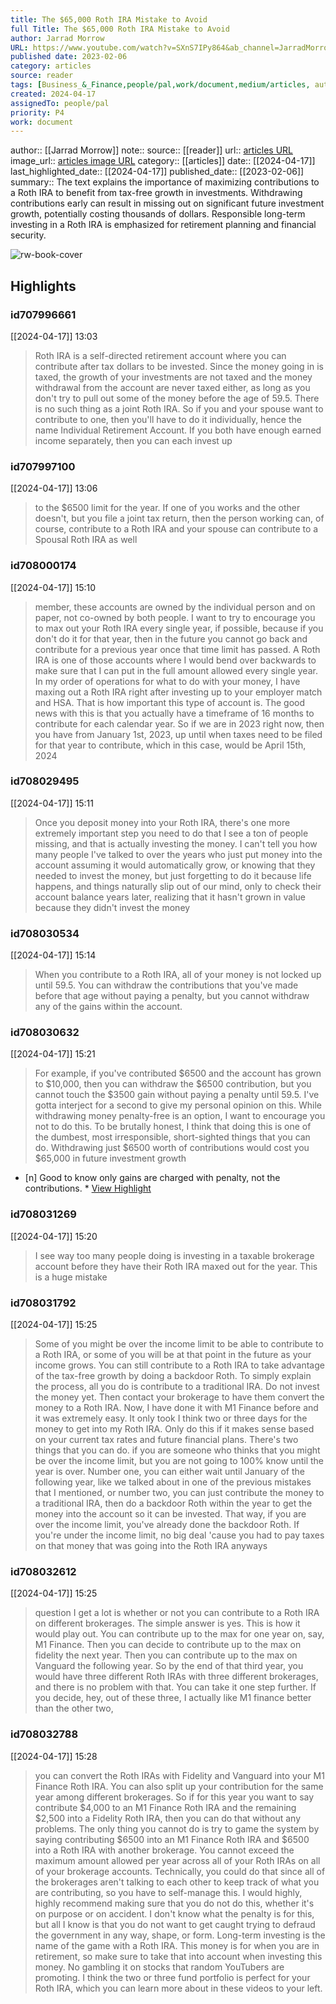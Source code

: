 ```yaml
---
title: The $65,000 Roth IRA Mistake to Avoid
full Title: The $65,000 Roth IRA Mistake to Avoid
author: Jarrad Morrow
URL: https://www.youtube.com/watch?v=SXnS7IPy864&ab_channel=JarradMorrow
published date: 2023-02-06
category: articles
source: reader
tags: [Business_&_Finance,people/pal,work/document,medium/articles, author/Jarrad_Morrow, reader/reader, date/2024-04-17, area/reader]
created: 2024-04-17
assignedTo: people/pal
priority: P4
work: document
---
```

author:: [[Jarrad Morrow]]
note:: 
source:: [[reader]]
url:: [articles URL](https://www.youtube.com/watch?v=SXnS7IPy864&ab_channel=JarradMorrow)
image_url:: [articles image URL](https://i.ytimg.com/vi/SXnS7IPy864/maxresdefault.jpg)
category:: [[articles]]
date:: [[2024-04-17]]
last_highlighted_date:: [[2024-04-17]]
published_date:: [[2023-02-06]]
summary:: The text explains the importance of maximizing contributions to a Roth IRA to benefit from tax-free growth in investments. Withdrawing contributions early can result in missing out on significant future investment growth, potentially costing thousands of dollars. Responsible long-term investing in a Roth IRA is emphasized for retirement planning and financial security.


![rw-book-cover](https://i.ytimg.com/vi/SXnS7IPy864/maxresdefault.jpg)

## Highlights
### id707996661
[[2024-04-17]] 13:03
> Roth IRA is a self-directed retirement account
> where you can contribute after tax dollars to be invested. Since the money going in is taxed, the growth of your investments are not taxed and the money withdrawal from the account are never taxed either, as long as you don't try to pull out some of the money before the age of 59.5. There is no such thing as a joint Roth IRA. So if you and your spouse want to contribute to one, then you'll have to do it individually, hence the name Individual Retirement Account. If you both have enough earned income separately, then you can each invest up


### id707997100
[[2024-04-17]] 13:06
> to the $6500 limit for the year. If one of you works and the other doesn't, but you file a joint tax return, then the person working can, of course, contribute to a Roth IRA and your spouse can contribute to a Spousal Roth IRA as well


### id708000174
[[2024-04-17]] 15:10
> member, these accounts are owned by the individual person and on paper, not co-owned by both people. I want to try to encourage you to max out your Roth IRA every single year, if possible, because if you don't do it for that year,
> then in the future you cannot go back and contribute for a previous year once that time limit has passed. A Roth IRA is one of those accounts where I would bend over backwards to make sure that I can put in the full amount allowed every single year. In my order of operations for what to do with your money, I have maxing out a Roth IRA right after investing up to your employer match and HSA. That is how important this type of account is. The good news with this is that you actually have a timeframe of 16 months to contribute
> for each calendar year. So if we are in 2023 right now, then you have from January 1st, 2023, up until when taxes need to be filed for that year to contribute, which in this case, would be April 15th, 2024


### id708029495
[[2024-04-17]] 15:11
> Once you deposit money into your Roth IRA, there's one more extremely important step you need to do that I see a ton of people missing, and that is actually investing the money. I can't tell you how many people I've talked to over the years who just put money into the account assuming it would automatically grow, or knowing that they needed to invest the money,
> but just forgetting to do it because life happens, and things naturally slip out of our mind, only to check their account balance years later, realizing that it hasn't grown in value because they didn't invest the money


### id708030534
[[2024-04-17]] 15:14
> When you contribute to a Roth IRA, all of your money is not locked up until 59.5. You can withdraw the contributions that you've made
> before that age without paying a penalty, but you cannot withdraw any of the gains within the account.


### id708030632
[[2024-04-17]] 15:21
> For example, if you've contributed $6500 and the account has grown to $10,000, then you can withdraw the $6500 contribution, but you cannot touch the $3500 gain without paying a penalty until 59.5. I've gotta interject for a second to give my personal opinion on this. While withdrawing money penalty-free is an option,
> I want to encourage you not to do this. To be brutally honest, I think that doing this is one of the dumbest, most irresponsible, short-sighted things that you can do. Withdrawing just $6500 worth of contributions would cost you $65,000 in future investment growth

- [n] Good to know only gains are charged with penalty, not the contributions.  * [View Highlight](https://read.readwise.io/read/01hvpv5wj229kpp41gjdc1w0s8)


### id708031269
[[2024-04-17]] 15:20
> I see way too many people doing is investing in a taxable brokerage account before they have their Roth IRA maxed out for the year. This is a huge mistake


### id708031792
[[2024-04-17]] 15:25
> Some of you might be over the income limit to be able to contribute to a Roth IRA, or some of you will be at that point in the future as your income grows. You can still contribute to a Roth IRA to take advantage of the tax-free growth by doing a backdoor Roth. To simply explain the process, all you do is contribute
> to a traditional IRA. Do not invest the money yet. Then contact your brokerage to have them convert the money to a Roth IRA. Now, I have done it with M1 Finance before and it was extremely easy. It only took I think two or three days for the money to get into my Roth IRA. Only do this if it makes sense based on your current tax rates and future financial plans. There's two things that you can do. if you are someone who thinks that you might be over the income limit, but you are not going to 100% know until the year is over.
> Number one, you can either wait until January of the following year, like we talked about in one of the previous mistakes that I mentioned, or number two, you can just contribute the money to a traditional IRA, then do a backdoor Roth within the year to get the money into the account so it can be invested. That way, if you are over the income limit, you've already done the backdoor Roth. If you're under the income limit, no big deal 'cause you had to pay taxes on that money that was going into the Roth IRA anyways


### id708032612
[[2024-04-17]] 15:25
> question I get a lot is whether or not you can contribute
> to a Roth IRA on different brokerages. The simple answer is yes. This is how it would play out. You can contribute up to the max for one year on, say, M1 Finance. Then you can decide to contribute up to the max on fidelity the next year. Then you can contribute up to the max on Vanguard the following year. So by the end of that third year, you would have three different Roth IRAs with three different brokerages, and there is no problem with that. You can take it one step further. If you decide, hey, out of these three, I actually like M1 finance better than the other two,


### id708032788
[[2024-04-17]] 15:28
> you can convert the Roth IRAs with Fidelity and Vanguard into your M1 Finance Roth IRA. You can also split up your contribution for the same year among different brokerages. So if for this year you want to say contribute $4,000 to an M1 Finance Roth IRA and the remaining $2,500 into a Fidelity Roth IRA, then you can do that without any problems. The only thing you cannot do is try to game the system by saying contributing $6500
> into an M1 Finance Roth IRA and $6500 into a Roth IRA with another brokerage. You cannot exceed the maximum amount allowed per year across all of your Roth IRAs on all of your brokerage accounts. Technically, you could do that since all of the brokerages aren't talking to each other to keep track of what you are contributing, so you have to self-manage this. I would highly, highly recommend making sure that you do not do this,
> whether it's on purpose or on accident. I don't know what the penalty is for this, but all I know is that you do not want to get caught trying to defraud the government in any way, shape, or form. Long-term investing is the name of the game with a Roth IRA. This money is for when you are in retirement, so make sure to take that into account when investing this money. No gambling it on stocks that random YouTubers are promoting. I think the two or three fund portfolio is perfect for your Roth IRA, which you can learn more about in these videos to your left.


